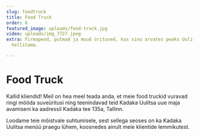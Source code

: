 ```yaml
---
slug: foodtruck
title: Food Truck
order: 6
featured_image: uploads/food-truck.jpg
video: uploads/img_7727.jpeg
extra: Firmapeod, pulmad ja muud üritused, kus sinu arvates peaks Uulits rahva maitsemeeli
  hellitama.

---
```

# Food Truck

Kallid kliendid! Meil on hea meel teada anda, et meie food truckid vuravad ringi mööda suveüritusi ning teenindavad teid Kadaka Uulitsa uue maja avamiseni ka aadressil Kadaka tee 135a, Tallinn.

Loodame teie mõistvale suhtumisele, sest sellega seoses on ka Kadaka Uulitsa menüü praegu lühem, koosnedes ainult meie klientide lemmikutest.